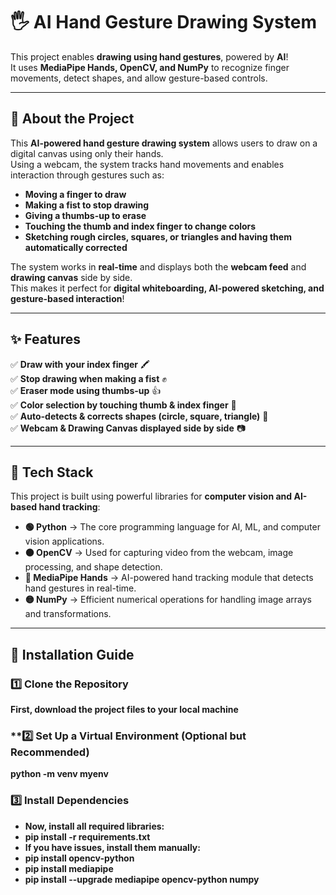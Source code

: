 # 🖐️ AI Hand Gesture Drawing System

This project enables **drawing using hand gestures**, powered by **AI**!  
It uses **MediaPipe Hands, OpenCV, and NumPy** to recognize finger movements, detect shapes, and allow gesture-based controls.

---

## 📌 About the Project  

This **AI-powered hand gesture drawing system** allows users to draw on a digital canvas using only their hands.  
Using a webcam, the system tracks hand movements and enables interaction through gestures such as:  
- **Moving a finger to draw**  
- **Making a fist to stop drawing**  
- **Giving a thumbs-up to erase**  
- **Touching the thumb and index finger to change colors**  
- **Sketching rough circles, squares, or triangles and having them automatically corrected**  

The system works in **real-time** and displays both the **webcam feed** and **drawing canvas** side by side.  
This makes it perfect for **digital whiteboarding, AI-powered sketching, and gesture-based interaction**!  

---

## ✨ Features  

✅ **Draw with your index finger** 🖍️  
✅ **Stop drawing when making a fist** ✊  
✅ **Eraser mode using thumbs-up** 👍  
✅ **Color selection by touching thumb & index finger** 🎨  
✅ **Auto-detects & corrects shapes (circle, square, triangle)** 🔺  
✅ **Webcam & Drawing Canvas displayed side by side** 📷  

---

## 📌 Tech Stack  

This project is built using powerful libraries for **computer vision and AI-based hand tracking**:  

- **🟢 Python** → The core programming language for AI, ML, and computer vision applications.  
- **🟠 OpenCV** → Used for capturing video from the webcam, image processing, and shape detection.  
- **🔵 MediaPipe Hands** → AI-powered hand tracking module that detects hand gestures in real-time.  
- **🟡 NumPy** → Efficient numerical operations for handling image arrays and transformations.  

---

## 🚀 Installation Guide  

### **1️⃣ Clone the Repository**  
**First, download the project files to your local machine** 
### **2️⃣ Set Up a Virtual Environment (Optional but Recommended)
**python -m venv myenv**
### **3️⃣ Install Dependencies**
- **Now, install all required libraries:**
- **pip install -r requirements.txt**
- **If you have issues, install them manually:**
- **pip install opencv-python**
- **pip install mediapipe**
- **pip install --upgrade mediapipe opencv-python numpy**



